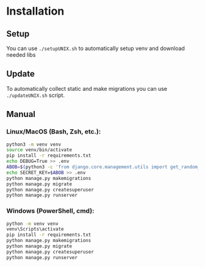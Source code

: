 # Installation
## Setup
You can use `./setupUNIX.sh` to automatically setup venv and download needed libs
## Update
To automatically collect static and make migrations you can use `./updateUNIX.sh` script.
## Manual
### Linux/MacOS (Bash, Zsh, etc.):
```sh
python3 -m venv venv
source venv/bin/activate
pip install -r requirements.txt
echo DEBUG=True >> .env
ABOB=$(python3 -c 'from django.core.management.utils import get_random_secret_key; print(get_random_secret_key())')
echo SECRET_KEY=$ABOB >> .env
python manage.py makemigrations
python manage.py migrate
python manage.py createsuperuser
python manage.py runserver
```
### Windows (PowerShell, cmd):
```sh
python -m venv venv
venv\Scripts\activate
pip install -r requirements.txt
python manage.py makemigrations
python manage.py migrate
python manage.py createsuperuser
python manage.py runserver
```
